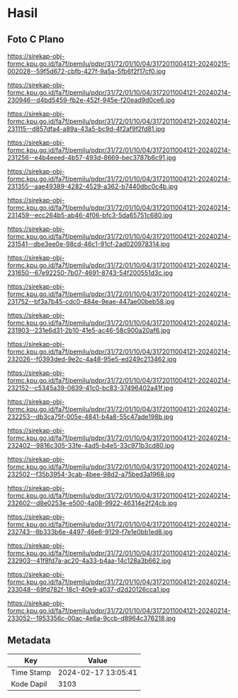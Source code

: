 # Hasil

## Foto C Plano

https://sirekap-obj-formc.kpu.go.id/fa7f/pemilu/pdpr/31/72/01/10/04/3172011004121-20240215-002028--59f5d672-cbfb-427f-9a5a-5fb6f2f17cf0.jpg

https://sirekap-obj-formc.kpu.go.id/fa7f/pemilu/pdpr/31/72/01/10/04/3172011004121-20240214-230946--d4bd5459-fb2e-452f-945e-f20ead9d0ce6.jpg

https://sirekap-obj-formc.kpu.go.id/fa7f/pemilu/pdpr/31/72/01/10/04/3172011004121-20240214-231115--d857dfa4-a89a-43a5-bc9d-4f2af9f2fd81.jpg

https://sirekap-obj-formc.kpu.go.id/fa7f/pemilu/pdpr/31/72/01/10/04/3172011004121-20240214-231256--e4b4eeed-4b57-493d-8669-bec3787b6c91.jpg

https://sirekap-obj-formc.kpu.go.id/fa7f/pemilu/pdpr/31/72/01/10/04/3172011004121-20240214-231355--aae49389-4282-4529-a362-b7440dbc0c4b.jpg

https://sirekap-obj-formc.kpu.go.id/fa7f/pemilu/pdpr/31/72/01/10/04/3172011004121-20240214-231459--ecc264b5-ab46-4f06-bfc3-5da65751c680.jpg

https://sirekap-obj-formc.kpu.go.id/fa7f/pemilu/pdpr/31/72/01/10/04/3172011004121-20240214-231541--dbe3ee0e-98cd-46c1-91cf-2ad020978314.jpg

https://sirekap-obj-formc.kpu.go.id/fa7f/pemilu/pdpr/31/72/01/10/04/3172011004121-20240214-231650--67e92250-7b07-4691-8743-54f200551d3c.jpg

https://sirekap-obj-formc.kpu.go.id/fa7f/pemilu/pdpr/31/72/01/10/04/3172011004121-20240214-231752--bf3a7b45-cdc0-484e-9eae-447ae00beb58.jpg

https://sirekap-obj-formc.kpu.go.id/fa7f/pemilu/pdpr/31/72/01/10/04/3172011004121-20240214-231903--231e6d31-2b10-41e5-ac46-58c900a20af6.jpg

https://sirekap-obj-formc.kpu.go.id/fa7f/pemilu/pdpr/31/72/01/10/04/3172011004121-20240214-232026--f0393ded-9e2c-4a48-95e5-ed249c213462.jpg

https://sirekap-obj-formc.kpu.go.id/fa7f/pemilu/pdpr/31/72/01/10/04/3172011004121-20240214-232152--c5345a39-0639-41c0-bc83-37496402a41f.jpg

https://sirekap-obj-formc.kpu.go.id/fa7f/pemilu/pdpr/31/72/01/10/04/3172011004121-20240214-232253--db3ca75f-005e-4841-b4a8-55c47ade198b.jpg

https://sirekap-obj-formc.kpu.go.id/fa7f/pemilu/pdpr/31/72/01/10/04/3172011004121-20240214-232402--9816c305-33fe-4ad5-b4e5-33c971b3cd80.jpg

https://sirekap-obj-formc.kpu.go.id/fa7f/pemilu/pdpr/31/72/01/10/04/3172011004121-20240214-232502--f35b3954-3cab-4bee-98d2-a75bed3a1968.jpg

https://sirekap-obj-formc.kpu.go.id/fa7f/pemilu/pdpr/31/72/01/10/04/3172011004121-20240214-232602--d8e0253e-e500-4a08-9922-46314e2f24cb.jpg

https://sirekap-obj-formc.kpu.go.id/fa7f/pemilu/pdpr/31/72/01/10/04/3172011004121-20240214-232743--8b333b6e-4497-46e6-9129-f7e1e0bb1ed8.jpg

https://sirekap-obj-formc.kpu.go.id/fa7f/pemilu/pdpr/31/72/01/10/04/3172011004121-20240214-232903--41f8fd7a-ac20-4a33-b4aa-14c128a3b662.jpg

https://sirekap-obj-formc.kpu.go.id/fa7f/pemilu/pdpr/31/72/01/10/04/3172011004121-20240214-233048--69fd782f-18c1-40e9-a037-d2d20126cca1.jpg

https://sirekap-obj-formc.kpu.go.id/fa7f/pemilu/pdpr/31/72/01/10/04/3172011004121-20240214-233052--1953356c-00ac-4e6a-9ccb-d8964c376218.jpg


## Metadata

| Key        | Value               |
| ---------- | ------------------- |
| Time Stamp | 2024-02-17 13:05:41 |
| Kode Dapil | 3103                |



